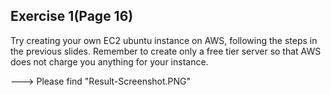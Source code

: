 ## Exercise 1(Page 16)

Try creating your own EC2 ubuntu instance on AWS, following the steps in the previous
slides. Remember to create only a free tier server so that AWS does not charge you
anything for your instance.

---> Please find "Result-Screenshot.PNG"
